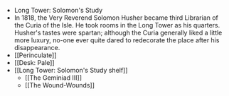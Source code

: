 - Long Tower: Solomon's Study
- In 1818, the Very Reverend Solomon Husher became third Librarian of the Curia of the Isle. He took rooms in the Long Tower as his quarters. Husher's tastes were spartan; although the Curia generally liked a little more luxury, no-one ever quite dared to redecorate the place after his disappearance.
- [[Perinculate]]
- [[Desk: Pale]]
- [[Long Tower: Solomon's Study shelf]]
	- [[The Geminiad III]]
	- [[The Wound-Wounds]]